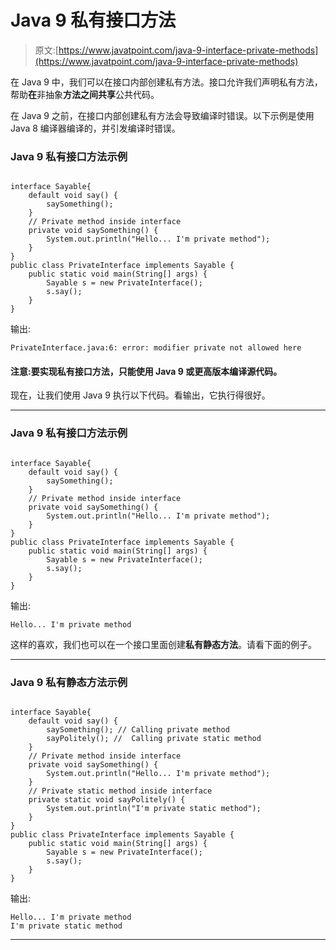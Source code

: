# Java 9 私有接口方法

> 原文:[https://www.javatpoint.com/java-9-interface-private-methods](https://www.javatpoint.com/java-9-interface-private-methods)

在 Java 9 中，我们可以在接口内部创建私有方法。接口允许我们声明私有方法，帮助**在**非抽象**方法之间共享**公共代码。

在 Java 9 之前，在接口内部创建私有方法会导致编译时错误。以下示例是使用 Java 8 编译器编译的，并引发编译时错误。

### Java 9 私有接口方法示例

```

interface Sayable{
	default void say() {
		saySomething();
	}
	// Private method inside interface
	private void saySomething() {
		System.out.println("Hello... I'm private method");
	}
}
public class PrivateInterface implements Sayable {
	public static void main(String[] args) {
		Sayable s = new PrivateInterface();
		s.say();
	}
}

```

输出:

```
PrivateInterface.java:6: error: modifier private not allowed here

```

#### 注意:要实现私有接口方法，只能使用 Java 9 或更高版本编译源代码。

现在，让我们使用 Java 9 执行以下代码。看输出，它执行得很好。

* * *

### Java 9 私有接口方法示例

```

interface Sayable{
	default void say() {
		saySomething();
	}
	// Private method inside interface
	private void saySomething() {
		System.out.println("Hello... I'm private method");
	}
}
public class PrivateInterface implements Sayable {
	public static void main(String[] args) {
		Sayable s = new PrivateInterface();
		s.say();
	}
}

```

输出:

```
Hello... I'm private method

```

这样的喜欢，我们也可以在一个接口里面创建**私有静态方法**。请看下面的例子。

* * *

### Java 9 私有静态方法示例

```

interface Sayable{
	default void say() {
		saySomething(); // Calling private method
		sayPolitely(); //  Calling private static method
	}
	// Private method inside interface
	private void saySomething() {
		System.out.println("Hello... I'm private method");
	}
	// Private static method inside interface
	private static void sayPolitely() {
		System.out.println("I'm private static method");
	}
}
public class PrivateInterface implements Sayable {
	public static void main(String[] args) {
		Sayable s = new PrivateInterface();
		s.say();
	}
}

```

输出:

```
Hello... I'm private method
I'm private static method

```

* * *